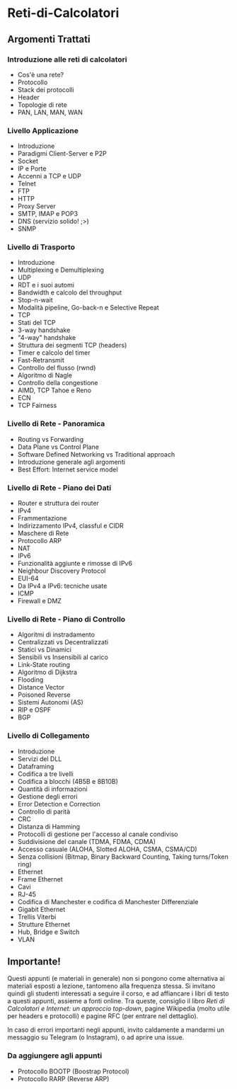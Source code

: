 # Reti-di-Calcolatori

## Argomenti Trattati

### Introduzione alle reti di calcolatori
- Cos'è una rete?
- Protocollo
- Stack dei protocolli
- Header
- Topologie di rete
- PAN, LAN, MAN, WAN

### Livello Applicazione
- Introduzione
- Paradigmi Client-Server e P2P
- Socket
- IP e Porte
- Accenni a TCP e UDP
- Telnet
- FTP
- HTTP
- Proxy Server
- SMTP, IMAP e POP3
- DNS (servizio solido! ;>)
- SNMP
  
### Livello di Trasporto
- Introduzione
- Multiplexing e Demultiplexing
- UDP
- RDT e i suoi automi
- Bandwidth e calcolo del throughput
- Stop-n-wait
- Modalità pipeline, Go-back-n e Selective Repeat
- TCP
- Stati del TCP
- 3-way handshake
- "4-way" handshake
- Struttura dei segmenti TCP (headers)
- Timer e calcolo del timer
- Fast-Retransmit
- Controllo del flusso (rwnd)
- Algoritmo di Nagle
- Controllo della congestione
- AIMD, TCP Tahoe e Reno
- ECN
- TCP Fairness
  
### Livello di Rete - Panoramica
- Routing vs Forwarding
- Data Plane vs Control Plane
- Software Defined Networking vs Traditional approach
- Introduzione generale agli argomenti
- Best Effort: Internet service model

### Livello di Rete - Piano dei Dati
- Router e struttura dei router
- IPv4
- Frammentazione
- Indirizzamento IPv4, classful e CIDR
- Maschere di Rete
- Protocollo ARP
- NAT
- IPv6
- Funzionalità aggiunte e rimosse di IPv6
- Neighbour Discovery Protocol
- EUI-64
- Da IPv4 a IPv6: tecniche usate
- ICMP
- Firewall e DMZ

### Livello di Rete - Piano di Controllo
- Algoritmi di instradamento
- Centralizzati vs Decentralizzati
- Statici vs Dinamici
- Sensibili vs Insensibili al carico
- Link-State routing
- Algoritmo di Dijkstra
- Flooding
- Distance Vector
- Poisoned Reverse
- Sistemi Autonomi (AS)
- RIP e OSPF
- BGP

### Livello di Collegamento
- Introduzione
- Servizi del DLL
- Dataframing
- Codifica a tre livelli
- Codifica a blocchi (4B5B e 8B10B)
- Quantità di informazioni
- Gestione degli errori
- Error Detection e Correction
- Controllo di parità
- CRC
- Distanza di Hamming
- Protocolli di gestione per l'accesso al canale condiviso
- Suddivisione del canale (TDMA, FDMA, CDMA)
- Accesso casuale (ALOHA, Slotted ALOHA, CSMA, CSMA/CD)
- Senza collisioni (Bitmap, Binary Backward Counting, Taking turns/Token ring)
- Ethernet
- Frame Ethernet
- Cavi
- RJ-45
- Codifica di Manchester e codifica di Manchester Differenziale
- Gigabit Ethernet
- Trellis Viterbi
- Strutture Ethernet
- Hub, Bridge e Switch
- VLAN


## Importante!
Questi appunti (e materiali in generale) non si pongono come alternativa ai materiali esposti a lezione, tantomeno alla frequenza stessa.
Si invitano quindi gli studenti interessati a seguire il corso, e ad affiancare i libri di testo a questi appunti, assieme a fonti online.
Tra queste, consiglio il libro *Reti di Calcolatori e Internet: un approccio top-down*, pagine Wikipedia (molto utile per headers e protocolli) e pagine RFC (per entrare nel dettaglio).

In caso di errori importanti negli appunti, invito caldamente a mandarmi un messaggio su Telegram (o Instagram), o ad aprire una issue.

### Da aggiungere agli appunti

- Protocollo BOOTP (Boostrap Protocol)
- Protocollo RARP (Reverse ARP)

